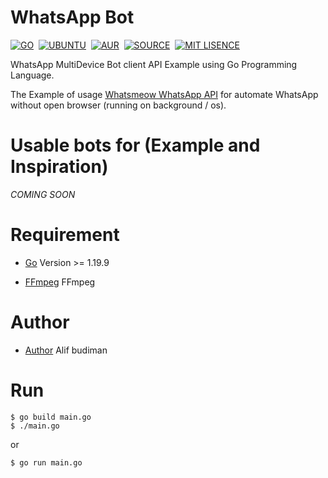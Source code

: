 # WhatsApp Bot

[![GO](https://img.shields.io/badge/golang-v1.19.9^-blue)](https://go.dev/)&nbsp;&nbsp;[![UBUNTU](https://img.shields.io/badge/ubuntu-v18.0-orange)](https://releases.ubuntu.com/impish/)&nbsp;&nbsp;[![AUR](https://img.shields.io/aur/license/yaourt.svg)](https://github.com/fckveza/Whatsapp-Bot/blob/main/LICENSE)&nbsp;&nbsp;[![SOURCE](https://img.shields.io/badge/license-MIT-green)](https://github.com/alipbudiman/Golang-WhatsApp-Bot/blob/main/LICENSE)&nbsp;&nbsp;[![MIT LISENCE](https://img.shields.io/badge/bounties-WhatsApp-brightgreen)](https://wa.me/6282113791904)

WhatsApp MultiDevice Bot client API Example using Go Programming Language.

The Example of usage [Whatsmeow WhatsApp API](https://github.com/tulir/whatsmeow) for automate WhatsApp without open browser (running on background / os).

# Usable bots for (Example and Inspiration)

*COMING SOON*

# Requirement

- [Go](https://go.dev/) Version >= 1.19.9

- [FFmpeg](https://ffmpeg.org/) FFmpeg

# Author

- [Author](https://github.com/alipbudiman) Alif budiman

# Run

```
$ go build main.go
$ ./main.go
```

or

```
$ go run main.go
```

